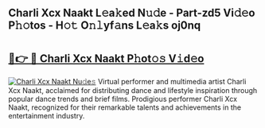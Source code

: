 ## Charli Xcx Naakt L𝚎a𝚔ed N𝚞𝚍e - Part-zd5 Vi𝚍𝚎o P𝚑𝚘tos - H𝚘𝚝 O𝚗𝚕yf𝚊ns L𝚎a𝚔s oj0nq

# <h2><a href="http://kf1sylx.oniu.top/?m=Charli+Xcx+Naakt">🔗👉 🔴 Charli Xcx Naakt P𝚑ot𝚘𝚜 V𝚒d𝚎o</a></h2>

[![Charli Xcx Naakt Nu𝚍e𝚜](https://i.imgur.com/0qMVB7G.gif)](http://kf1sylx.oniu.top/?m=Charli+Xcx+Naakt)
Virtual performer and multimedia artist Charli Xcx Naakt, acclaimed for distributing dance and lifestyle inspiration through popular dance trends and brief films. Prodigious performer Charli Xcx Naakt, recognized for their remarkable talents and achievements in the entertainment industry.  
